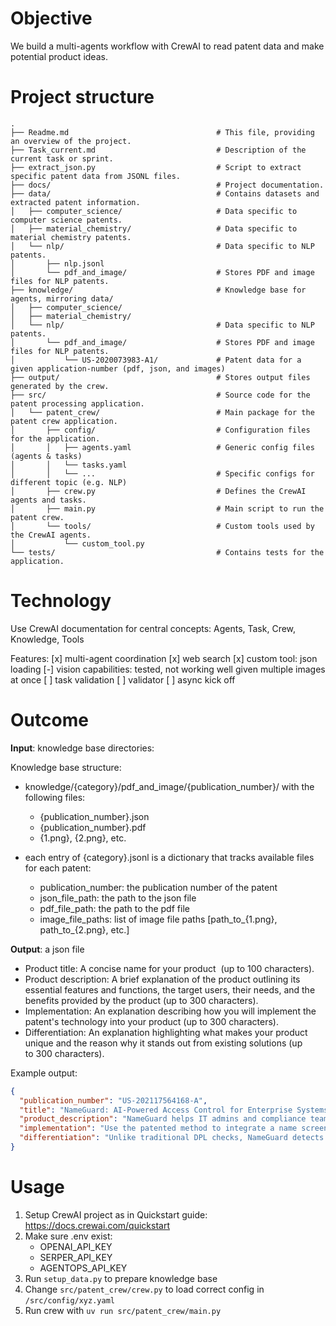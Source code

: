 # Objective

We build a multi-agents workflow with CrewAI to read patent data and make potential product ideas.

# Project structure

```
.
├── Readme.md                                 # This file, providing an overview of the project.
├── Task_current.md                           # Description of the current task or sprint.
├── extract_json.py                           # Script to extract specific patent data from JSONL files.
├── docs/                                     # Project documentation.
├── data/                                     # Contains datasets and extracted patent information.
│   ├── computer_science/                     # Data specific to computer science patents.
│   ├── material_chemistry/                   # Data specific to material chemistry patents.
│   └── nlp/                                  # Data specific to NLP patents.
│       ├── nlp.jsonl
│       └── pdf_and_image/                    # Stores PDF and image files for NLP patents.
├── knowledge/                                # Knowledge base for agents, mirroring data/
│   ├── computer_science/                     
│   ├── material_chemistry/                   
│   └── nlp/                                  # Data specific to NLP patents.
│       └── pdf_and_image/                    # Stores PDF and image files for NLP patents.
│           └── US-2020073983-A1/             # Patent data for a given application-number (pdf, json, and images)
├── output/                                   # Stores output files generated by the crew.
├── src/                                      # Source code for the patent processing application.
│   └── patent_crew/                          # Main package for the patent crew application.
│       ├── config/                           # Configuration files for the application.
│       │   ├── agents.yaml                   # Generic config files (agents & tasks)
│       │   └── tasks.yaml
│       │   └── ...                           # Specific configs for different topic (e.g. NLP)
│       ├── crew.py                           # Defines the CrewAI agents and tasks.
│       ├── main.py                           # Main script to run the patent crew.
│       └── tools/                            # Custom tools used by the CrewAI agents.
│           └── custom_tool.py
└── tests/                                    # Contains tests for the application.
```

# Technology

Use CrewAI documentation for central concepts: Agents, Task, Crew, Knowledge, Tools

Features:
[x] multi-agent coordination
[x] web search 
[x] custom tool: json loading
[-] vision capabilities: tested, not working well given multiple images at once
[ ] task validation
[ ] validator
[ ] async kick off

# Outcome

**Input**: knowledge base directories:

Knowledge base structure:
- knowledge/{category}/pdf_and_image/{publication_number}/ with the following files:
  - {publication_number}.json
  - {publication_number}.pdf
  - {1.png}, {2.png}, etc.

- each entry of {category}.jsonl  is a dictionary that tracks available files for each patent:
  - publication_number: the publication number of the patent
  - json_file_path: the path to the json file
  - pdf_file_path: the path to the pdf file
  - image_file_paths: list of image file paths [path_to_{1.png}, path_to_{2.png}, etc.]

**Output**: a json file
- Product title: A concise name for your product  (up to 100 characters).
- Product description: A brief explanation of the product outlining its essential features and functions, the target users, their needs, and the benefits provided by the product (up to 300 characters).
- Implementation: An explanation describing how you will implement the patent's technology into your product (up to 300 characters).
- Differentiation: An explanation highlighting what makes your product unique and the reason why it stands out from existing solutions (up to 300 characters).

Example output:
```json
{
  "publication_number": "US-202117564168-A",
  "title": "NameGuard: AI-Powered Access Control for Enterprise Systems",
  "product_description": "NameGuard helps IT admins and compliance teams block unauthorized access by checking user names against global deny lists and using AI to catch name variations. It's ideal for finance, defense, and critical infrastructure sectors needing strong security and compliance.",
  "implementation": "Use the patented method to integrate a name screening API into login or user registration flows. Names are matched against an updated denylist, decomposed, and analyzed via a neural network to detect obfuscated identities. Access decisions are then returned to the enterprise system.",
  "differentiation": "Unlike traditional DPL checks, NameGuard detects partial or altered name matches using name decomposition and machine learning. It adapts to evolving threats, aggregates multi-source deny lists, and flags suspect names not yet on known lists, reducing false negatives and increasing compliance accuracy."
}
```

# Usage

1. Setup CrewAI project as in Quickstart guide: https://docs.crewai.com/quickstart
2. Make sure .env exist:
   - OPENAI_API_KEY
   - SERPER_API_KEY
   - AGENTOPS_API_KEY
3. Run `setup_data.py` to prepare knowledge base
4. Change `src/patent_crew/crew.py` to load correct config in `/src/config/xyz.yaml`
5. Run crew with `uv run src/patent_crew/main.py`